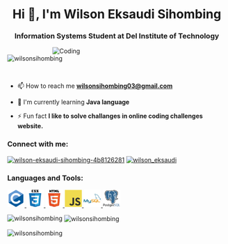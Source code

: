 <h1 align="center">Hi 👋, I'm Wilson Eksaudi Sihombing</h1>
<h3 align="center">Information Systems Student at Del Institute of Technology</h3>
<img align="right" alt="Coding" width="400" src="https://cdn.dribbble.com/users/1162077/screenshots/3848914/programmer.gif">

<p align="left"> <img src="https://komarev.com/ghpvc/?username=wilsonsihombing&label=Profile%20views&color=0e75b6&style=flat" alt="wilsonsihombing" /> </p>

<p align="left"> <a href="https://twitter.com/" target="blank"><img src="https://img.shields.io/twitter/follow/?logo=twitter&style=for-the-badge" alt="" /></a> </p>

- 📫 How to reach me **wilsonsihombing03@gmail.com**

- 🤝 I'm currently learning **Java language**

- ⚡ Fun fact **I like to solve challanges in online coding challenges website.**

<h3 align="left">Connect with me:</h3>
<p align="left">
<a href="https://linkedin.com/in/wilson-eksaudi-sihombing-4b8126281" target="blank"><img align="center" src="https://raw.githubusercontent.com/rahuldkjain/github-profile-readme-generator/master/src/images/icons/Social/linked-in-alt.svg" alt="wilson-eksaudi-sihombing-4b8126281" height="30" width="40" /></a>
<a href="https://instagram.com/wilson_eksaudi" target="blank"><img align="center" src="https://raw.githubusercontent.com/rahuldkjain/github-profile-readme-generator/master/src/images/icons/Social/instagram.svg" alt="wilson_eksaudi" height="30" width="40" /></a>
</p>

<h3 align="left">Languages and Tools:</h3>
<p align="left"> <a href="https://www.cprogramming.com/" target="_blank" rel="noreferrer"> <img src="https://raw.githubusercontent.com/devicons/devicon/master/icons/c/c-original.svg" alt="c" width="40" height="40"/> </a> <a href="https://www.w3schools.com/css/" target="_blank" rel="noreferrer"> <img src="https://raw.githubusercontent.com/devicons/devicon/master/icons/css3/css3-original-wordmark.svg" alt="css3" width="40" height="40"/> </a> <a href="https://www.w3.org/html/" target="_blank" rel="noreferrer"> <img src="https://raw.githubusercontent.com/devicons/devicon/master/icons/html5/html5-original-wordmark.svg" alt="html5" width="40" height="40"/> </a> <a href="https://developer.mozilla.org/en-US/docs/Web/JavaScript" target="_blank" rel="noreferrer"> <img src="https://raw.githubusercontent.com/devicons/devicon/master/icons/javascript/javascript-original.svg" alt="javascript" width="40" height="40"/> </a> <a href="https://www.mysql.com/" target="_blank" rel="noreferrer"> <img src="https://raw.githubusercontent.com/devicons/devicon/master/icons/mysql/mysql-original-wordmark.svg" alt="mysql" width="40" height="40"/> </a> <a href="https://www.postgresql.org" target="_blank" rel="noreferrer"> <img src="https://raw.githubusercontent.com/devicons/devicon/master/icons/postgresql/postgresql-original-wordmark.svg" alt="postgresql" width="40" height="40"/> </a> </p>

<p><img align="left" src="https://github-readme-stats.vercel.app/api/top-langs?username=wilsonsihombing&show_icons=true&locale=en&layout=compact" alt="wilsonsihombing" /></p>

<p>&nbsp;<img align="center" src="https://github-readme-stats.vercel.app/api?username=wilsonsihombing&show_icons=true&locale=en" alt="wilsonsihombing" /></p>

<p><img align="center" src="https://github-readme-streak-stats.herokuapp.com/?user=wilsonsihombing&" alt="wilsonsihombing" /></p>

